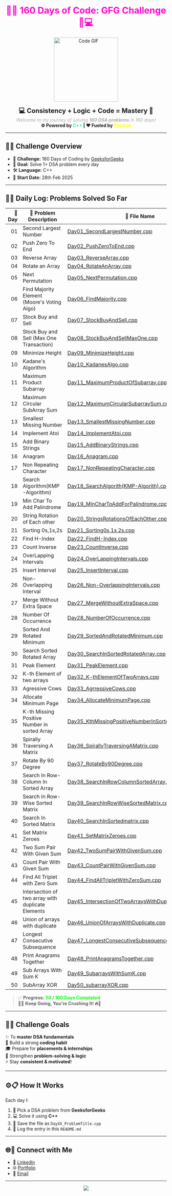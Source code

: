 <h1 align="center" style="color: #ff00cc;">🌟🔥 160 Days of Code: GFG Challenge 🚀💻</h1>

<p align="center">
  <img src="https://media.giphy.com/media/f3iwJFOVOwuy7K6FFw/giphy.gif" width="200" alt="Code GIF" />
</p>

<p align="center">
  <b style="font-size: 20px;">💻 Consistency + Logic + Code = Mastery 💯</b><br/>
  <i style="color: #aaa;">Welcome to my journey of solving <b>160 DSA problems</b> in 160 days!</i><br/>
  <b>⚙️ Powered by <span style="color: #00ffcc;">C++</span> | ❤️ Fueled by <span style="color: #ffff00;">Passion</span></b>
</p>

---

## 🌈✨ Challenge Overview

- 🎯 **Challenge:** 160 Days of Coding by [GeeksforGeeks](https://www.geeksforgeeks.org)  
- 🧠 **Goal:** Solve 1+ DSA problem every day  
- 🛠️ **Language:** C++  
- 📆 **Start Date:** 28th Feb 2025

---

## 📅📘 Daily Log: Problems Solved So Far

| 🔢 Day | 📌 Problem Description                         | 📂 File Name                                     |
|-------:|------------------------------------------------|--------------------------------------------------|
| 01    | Second Largest Number                          | [Day01_SecondLargestNumber.cpp](Day01_SecondLargestNumber.cpp) |
| 02    | Push Zero To End                               | [Day02_PushZeroToEnd.cpp](Day02_PushZeroToEnd.cpp) |
| 03    | Reverse Array                                  | [Day03_ReverseArray.cpp](Day03_ReverseArray.cpp) |
| 04    | Rotate an Array                                | [Day04_RotateAnArray.cpp](Day04_RotateAnArray.cpp) |
| 05    | Next Permutation                               | [Day05_NextPermutation.cpp](Day05_NextPermutation.cpp) |
| 06    | Find Majority Element (Moore's Voting Algo)    | [Day06_FindMajority.cpp](Day06_FindMajority.cpp) |
| 07    | Stock Buy and Sell                             | [Day07_StockBuyAndSell.cpp](Day07_StockBuyAndSell.cpp) |
| 08    | Stock Buy and Sell (Max One Transaction)       | [Day08_StockBuyAndSellMaxOne.cpp](Day08_StockBuyAndSellMaxOne.cpp) |
| 09    | Minimize Height                                | [Day09_MinimizeHeight.cpp](Day09_MinimizeHeight.cpp) |
| 10    | Kadane's Algorithm                             | [Day10_KadanesAlgo.cpp](Day10_KadanesAlgo.cpp) |
| 11    | Maximum Product Subarray                       | [Day11_MaximumProductOfSubarray.cpp](Day11_MaximumProductOfSubarray.cpp) |
| 12    | Maximum Circular SubArray Sum                  | [Day12_MaximumCircularSubarraySum.cpp](Day12_MaxCicularSubarraySum.cpp) |
| 13    | Smallest Missing Number                        | [Day13_SmallestMissingNumber.cpp](Day13_SmallestMissingNumber.cpp) |
| 14    | Implement Atoi                                 | [Day14_ImplementAtoi.cpp](Day14_ImplementAtoi.cpp) |
| 15    | Add Binary Strings                             | [Day15_AddBinaryStrings.cpp](Day15_AddBinaryStrings.cpp) |
| 16    | Anagram                                        | [Day16_Anagram.cpp](Day16_Anagram.cpp) |
| 17    | Non Repeating Character                        | [Day17_NonRepeatingCharacter.cpp](Day17_NonRepeatingCharacter.cpp) |
| 18    | Search Algorithm(KMP-Algorithm)                | [Day18_SearchAlgorith(KMP-Algorith).cpp](Day18_SearchAlgorith(KMP-Algorith).cpp) |
| 19    | Min Char To Add Palindrome                     | [Day19_MinCharToAddForPalindrome.cpp](Day19_MinCharToAddForPalindrome.cpp) |
| 20    | String Rotation of Each other                  | [Day20_StringsRotationsOfEachOther.cpp](Day20_StringsRotationsOfEachOther.cpp) |
| 21    | Sorting 0s,1s,2s                               | [Day21_Sorting0s,1s,2s.cpp](Day21_Sorting0s,1s,2s.cpp) |
| 22    | Find H-Index                                   | [Day22_FindH-Index.cpp](Day22_FindH-Index.cpp) |
| 23    | Count Inverse                                  | [Day23_CountInverse.cpp](Day23_CountInverse.cpp) |
| 24    | OverLapping Intervals                          | [Day24_OverLappingIntervals.cpp](Day24_OverLappingIntervals.cpp) |
| 25    | Insert Interval                                | [Day25_InsertInterval.cpp](Day25_InsertInterval.cpp) |
| 26    | Non-Overlapping Interval                       | [Day26_Non-OverlappingIntervals.cpp](Day26_Non-OverlappingIntervals.cpp) |
| 27    | Merge Without Extra Space                      | [Day27_MergeWithoutExtraSpace.cpp](Day27_MergeWithoutExtraSpace.cpp) |
| 28    | Number Of Occurrence                           | [Day28_NumberOfOccurrence.cpp](Day28_NumberOfOccurrence.cpp) |
| 29    | Sorted And Rotated Minimum                     | [Day29_SortedAndRotatedMinimum.cpp](Day29_SortedAndRotatedMinimum.cpp) |
| 30    | Search Sorted Rotated Array                    | [Day30_SearchInSortedRotatedArray.cpp](Day30_SearchInSortedRotatedArray.cpp) |
| 31    | Peak Element                                   | [Day31_PeakElement.cpp](Day31_PeakElement.cpp) |
| 32    | K-th Element of two arrays                     | [Day32_K-thElementOfTwoArrays.cpp](Day32_K-thElementOfTwoArrays.cpp) |
| 33    | Agressive Cows                                 | [Day33_AgrressiveCows.cpp](Day33_AgrressiveCows.cpp) |
| 34    | Allocate Minimum Page                          | [Day34_AllocateMinimumPage.cpp](Day34_AllocateMinimumPage.cpp) |
| 35    | K-th Missing Positive Number in sorted Array   | [Day35_KthMissingPositiveNumberInSortedArray.cpp](Day35_KthMissingPositiveNumberInSortedArray.cpp) |
| 36    | Spirally Traversing A Matrix                   | [Day36_SpirallyTraversingAMatrix.cpp](Day36_SpirallyTraversingAMatrix.cpp) |
| 37    | Rotate By 90 Degree                            | [Day37_RotateBy90Degree.cpp](Day37_RotateBy90Degree.cpp) |
| 38    | Search In Row-Column In Sorted Array           | [Day38_SearchInRowColumnSortedArray.cpp](Day38_SearchInRowColumnSortedArray.cpp) |
| 39    | Search In Row-Wise Sorted Matrix               | [Day39_SearchInRowWiseSortedMatrix.cpp](Day39_SearchInRowWiseSortedMatrix.cpp) |
| 40    | Search In Sorted Matrix                        | [Day40_SearchInSortedmatrix.cpp](Day40_SearchInSortedmatrix.cpp) |
| 41    | Set Matrix Zeroes                              | [Day41_SetMatrixZeroes.cpp](Day41_SetMatrixZeroes.cpp) |
| 42    | Two Sum Pair With Given Sum                    | [Day42_TwoSumPairWithGivenSum.cpp](Day42_TwoSumPairWithGivenSum.cpp) |
| 43    | Count Pair With Given Sum                      | [Day43_CountPairWithGivenSum.cpp](Day43_CountPairWithGivenSum.cpp) |
| 44    | Find All Triplet with Zero Sum                 | [Day44_FindAllTripletWithZeroSum.cpp](Day44_FindAllTripletWithZeroSum.cpp) |
| 45    | Intersection of two array with duplicate Elements | [Day45_IntersectionOfTwoArraysWithDuplicateElements.cpp](Day45_IntersectionOfTwoArraysWithDuplicateElements.cpp) |
| 46    | Union of arrays with duplicate                 | [Day46_UnionOfArraysWithDuplicate.cpp](Day46_UnionOfArraysWithDuplicate.cpp) |
| 47    | Longest Consecutive Subsequence                | [Day47_LongestConsecutiveSubsequence.cpp](Day47_LongestConsecutiveSubsequence.cpp) |
| 48    | Print Anagrams Together                        | [Day48_PrintAnagramsTogether.cpp](Day48_PrintAnagramsTogether.cpp) |
| 49    | Sub Arrays With Sum K                          | [Day49_SubarraysWithSumK.cpp](Day49_SubarraysWithSumK.cpp) |
| 50    | SubArray XOR                                   | [Day50_subarrayXOR.cpp](Day50_subarrayXOR.cpp) |







> ✅ **Progress:** <span style="color: #00ff00;"><b>50 / 160 Days Completed</b></span>  
> 🧗‍♂️ **Keep Going, You're Crushing It! 🔥💪**

---

## 🎯📌 Challenge Goals

✨ To **master DSA fundamentals**  
🧠 Build a strong **coding habit**  
🎓 Prepare for **placements & internships**  
🧩 Strengthen **problem-solving & logic**  
⚡ Stay **consistent & motivated**!

---

## ⚙️📋 How It Works

Each day I:
1. 🧠 Pick a DSA problem from **GeeksforGeeks**
2. 💻 Solve it using **C++**
3. 📁 Save the file as `DayXX_ProblemTitle.cpp`
4. 📝 Log the entry in this `README.md`

---

## 🌐💬 Connect with Me

- 💼 [LinkedIn](https://www.linkedin.com/in/jyotish-yadav-16130621a/)
- 🌐 [Portfolio](https://jyotishyadav.netlify.app/)
- 📧 [Email](mailto:jyotishyadavcse@gmail.com)

---

<p align="center">
  <img src="https://readme-typing-svg.herokuapp.com?font=Fira+Code&size=24&pause=1000&color=00F7FF&center=true&vCenter=true&width=600&lines=Keep+Coding...;Keep+Growing...;160+Days+Challenge+On+Fire+🔥🔥" />
</p>
